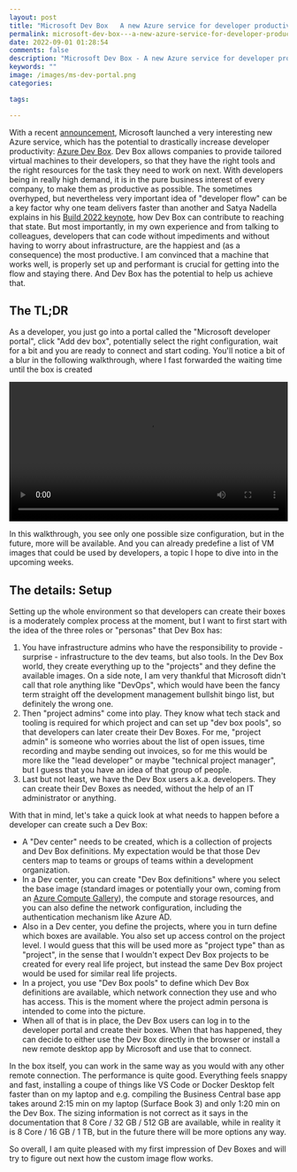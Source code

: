 ```yaml
---
layout: post
title: "Microsoft Dev Box   A new Azure service for developer productivity"
permalink: microsoft-dev-box---a-new-azure-service-for-developer-productivity
date: 2022-09-01 01:28:54
comments: false
description: "Microsoft Dev Box - A new Azure service for developer productivity"
keywords: ""
image: /images/ms-dev-portal.png
categories:

tags:

---
```


With a recent [announcement], Microsoft launched a very interesting new Azure service, which has the potential to drastically increase developer productivity: [Azure Dev Box][devbox]. Dev Box allows companies to provide tailored virtual machines to their developers, so that they have the right tools and the right resources for the task they need to work on next. With developers being in really high demand, it is in the pure business interest of every company, to make them as productive as possible. The sometimes overhyped, but nevertheless very important idea of "developer flow" can be a key factor why one team delivers faster than another and Satya Nadella explains in his [Build 2022 keynote][build], how Dev Box can contribute to reaching that state. But most importantly, in my own experience and from talking to colleagues, developers that can code without impediments and without having to worry about infrastructure, are the happiest and (as a consequence) the most productive. I am convinced that a machine that works well, is properly set up and performant is crucial for getting into the flow and staying there. And Dev Box has the potential to help us achieve that.

## The TL;DR

As a developer, you just go into a portal called the "Microsoft developer portal", click "Add dev box", potentially select the right configuration, wait for a bit and you are ready to connect and start coding. You'll notice a bit of a blur in the following walkthrough, where I fast forwarded the waiting time until the box is created

<video width="100%" controls>
  <source type="video/mp4" src="/images/dev-box-create.mp4">
</video>

In this walkthrough, you see only one possible size configuration, but in the future, more will be available. And you can already predefine a list of VM images that could be used by developers, a topic I hope to dive into in the upcoming weeks.

## The details: Setup

Setting up the whole environment so that developers can create their boxes is a moderately complex process at the moment, but I want to first start with the idea of the three roles or "personas" that Dev Box has: 

1. You have infrastructure admins who have the responsibility to provide - surprise - infrastructure to the dev teams, but also tools. In the Dev Box world, they create everything up to the "projects" and they define the available images. On a side note, I am very thankful that Microsoft didn't call that role anything like "DevOps", which would have been the fancy term straight off the development management bullshit bingo list, but definitely the wrong one.
1. Then "project admins" come into play. They know what tech stack and tooling is required for which project and can set up "dev box pools", so that developers can later create their Dev Boxes. For me, "project admin" is someone who worries about the list of open issues, time recording and maybe sending out invoices, so for me this would be more like the "lead developer" or maybe "technical project manager", but I guess that you have an idea of that group of people.
1. Last but not least, we have the Dev Box users a.k.a. developers. They can create their Dev Boxes as needed, without the help of an IT administrator or anything.

With that in mind, let's take a quick look at what needs to happen before a developer can create such a Dev Box:

- A "Dev center" needs to be created, which is a collection of projects and Dev Box definitions. My expectation would be that those Dev centers map to teams or groups of teams within a development organization.
- In a Dev center, you can create "Dev Box definitions" where you select the base image (standard images or potentially your own, coming from an [Azure Compute Gallery][acg]), the compute and storage resources, and you can also define the network configuration, including the authentication mechanism like Azure AD.
- Also in a Dev center, you define the projects, where you in turn define which boxes are available. You also set up access control on the project level. I would guess that this will be used more as "project type" than as "project", in the sense that I wouldn't expect Dev Box projects to be created for every real life project, but instead the same Dev Box project would be used for similar real life projects.
- In a project, you use "Dev Box pools" to define which Dev Box definitions are available, which network connection they use and who has access. This is the moment where the project admin persona is intended to come into the picture.
- When all of that is in place, the Dev Box users can log in to the developer portal and create their boxes. When that has happened, they can decide to either use the Dev Box directly in the browser or install a new remote desktop app by Microsoft and use that to connect.

In the box itself, you can work in the same way as you would with any other remote connection. The performance is quite good. Everything feels snappy and fast, installing a coupe of things like VS Code or Docker Desktop felt faster than on my laptop and e.g. compiling the Business Central base app takes around 2:15 min on my laptop (Surface Book 3) and only 1:20 min on the Dev Box. The sizing information is not correct as it says in the documentation that 8 Core / 32 GB / 512 GB are available, while in reality it is 8 Core / 16 GB / 1 TB, but in the future there will be more options any way.

So overall, I am quite pleased with my first impression of Dev Boxes and will try to figure out next how the custom image flow works.

[announcement]: https://azure.microsoft.com/en-us/blog/announcing-microsoft-dev-box-preview/
[devbox]: https://docs.microsoft.com/en-us/azure/dev-box/overview-what-is-microsoft-dev-box
[build]: https://www.youtube.com/watch?v=yDnmj1kh_TY
[acg]: https://docs.microsoft.com/en-us/azure/virtual-machines/azure-compute-gallery